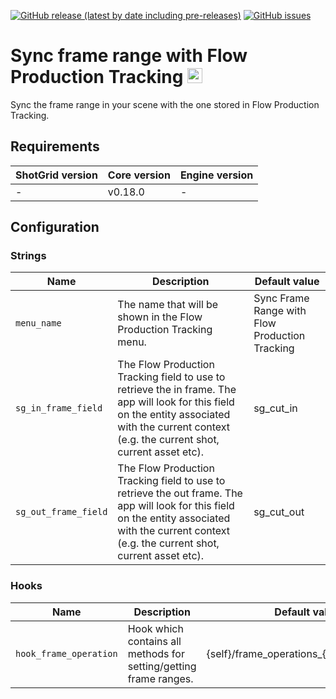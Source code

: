 [![GitHub release (latest by date including pre-releases)](https://img.shields.io/github/v/release/nfa-vfxim/tk-multi-setframerange?include_prereleases)](https://github.com/nfa-vfxim/tk-multi-setframerange) 
[![GitHub issues](https://img.shields.io/github/issues/nfa-vfxim/tk-multi-setframerange)](https://github.com/nfa-vfxim/tk-multi-setframerange/issues) 


# Sync frame range with Flow Production Tracking <img src="icon_256.png" alt="Icon" height="24"/>

Sync the frame range in your scene with the one stored in Flow Production Tracking.

## Requirements

| ShotGrid version | Core version | Engine version |
|------------------|--------------|----------------|
| -                | v0.18.0      | -              |

## Configuration

### Strings

| Name                 | Description                                                                                                                                                                                         | Default value                                  |
|----------------------|-----------------------------------------------------------------------------------------------------------------------------------------------------------------------------------------------------|------------------------------------------------|
| `menu_name`          | The name that will be shown in the Flow Production Tracking menu.                                                                                                                                   | Sync Frame Range with Flow Production Tracking |
| `sg_in_frame_field`  | The Flow Production Tracking field to use to retrieve the in frame. The app will look for this field on the entity associated with the current context (e.g. the current shot, current asset etc).  | sg_cut_in                                      |
| `sg_out_frame_field` | The Flow Production Tracking field to use to retrieve the out frame. The app will look for this field on the entity associated with the current context (e.g. the current shot, current asset etc). | sg_cut_out                                     |


### Hooks

| Name                   | Description                                                       | Default value                            |
|------------------------|-------------------------------------------------------------------|------------------------------------------|
| `hook_frame_operation` | Hook which contains all methods for setting/getting frame ranges. | {self}/frame_operations_{engine_name}.py |


